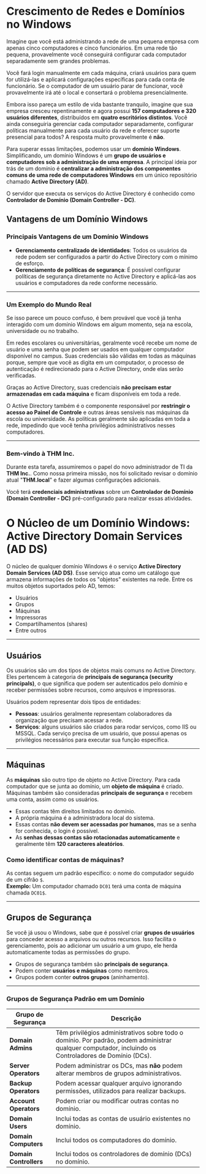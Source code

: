 # Crescimento de Redes e Domínios no Windows

Imagine que você está administrando a rede de uma pequena empresa com apenas cinco computadores e cinco funcionários. Em uma rede tão pequena, provavelmente você conseguirá configurar cada computador separadamente sem grandes problemas. 

Você fará login manualmente em cada máquina, criará usuários para quem for utilizá-las e aplicará configurações específicas para cada conta de funcionário. Se o computador de um usuário parar de funcionar, você provavelmente irá até o local e consertará o problema presencialmente.

Embora isso pareça um estilo de vida bastante tranquilo, imagine que sua empresa cresceu repentinamente e agora possui **157 computadores e 320 usuários diferentes**, distribuídos em **quatro escritórios distintos**. Você ainda conseguiria gerenciar cada computador separadamente, configurar políticas manualmente para cada usuário da rede e oferecer suporte presencial para todos? A resposta muito provavelmente é **não**.

Para superar essas limitações, podemos usar um **domínio Windows**. Simplificando, um domínio Windows é um **grupo de usuários e computadores sob a administração de uma empresa**. A principal ideia por trás de um domínio é **centralizar a administração dos componentes comuns de uma rede de computadores Windows** em um único repositório chamado **Active Directory (AD)**.

O servidor que executa os serviços do Active Directory é conhecido como **Controlador de Domínio (Domain Controller - DC)**.

## Vantagens de um Domínio Windows

### Principais Vantagens de um Domínio Windows

- **Gerenciamento centralizado de identidades**: Todos os usuários da rede podem ser configurados a partir do Active Directory com o mínimo de esforço.
- **Gerenciamento de políticas de segurança**: É possível configurar políticas de segurança diretamente no Active Directory e aplicá-las aos usuários e computadores da rede conforme necessário.

---

### Um Exemplo do Mundo Real

Se isso parece um pouco confuso, é bem provável que você já tenha interagido com um domínio Windows em algum momento, seja na escola, universidade ou no trabalho.

Em redes escolares ou universitárias, geralmente você recebe um nome de usuário e uma senha que podem ser usados em qualquer computador disponível no campus. Suas credenciais são válidas em todas as máquinas porque, sempre que você as digita em um computador, o processo de autenticação é redirecionado para o Active Directory, onde elas serão verificadas. 

Graças ao Active Directory, suas credenciais **não precisam estar armazenadas em cada máquina** e ficam disponíveis em toda a rede.

O Active Directory também é o componente responsável por **restringir o acesso ao Painel de Controle** e outras áreas sensíveis nas máquinas da escola ou universidade. As políticas geralmente são aplicadas em toda a rede, impedindo que você tenha privilégios administrativos nesses computadores.

---

### Bem-vindo à THM Inc.

Durante esta tarefa, assumiremos o papel do novo administrador de TI da **THM Inc.**. Como nossa primeira missão, nos foi solicitado revisar o domínio atual "**THM.local**" e fazer algumas configurações adicionais.

Você terá **credenciais administrativas** sobre um **Controlador de Domínio (Domain Controller - DC)** pré-configurado para realizar essas atividades.

# O Núcleo de um Domínio Windows: Active Directory Domain Services (AD DS)

O núcleo de qualquer domínio Windows é o serviço **Active Directory Domain Services (AD DS)**. Esse serviço atua como um catálogo que armazena informações de todos os "objetos" existentes na rede. Entre os muitos objetos suportados pelo AD, temos:

- Usuários
- Grupos
- Máquinas
- Impressoras
- Compartilhamentos (shares)
- Entre outros

---

## Usuários

Os usuários são um dos tipos de objetos mais comuns no Active Directory. Eles pertencem à categoria de **principais de segurança (security principals)**, o que significa que podem ser autenticados pelo domínio e receber permissões sobre recursos, como arquivos e impressoras.

Usuários podem representar dois tipos de entidades:

- **Pessoas**: usuários geralmente representam colaboradores da organização que precisam acessar a rede.
- **Serviços**: alguns usuários são criados para rodar serviços, como IIS ou MSSQL. Cada serviço precisa de um usuário, que possui apenas os privilégios necessários para executar sua função específica.

---

## Máquinas

As **máquinas** são outro tipo de objeto no Active Directory. Para cada computador que se junta ao domínio, um **objeto de máquina** é criado. Máquinas também são consideradas **principais de segurança** e recebem uma conta, assim como os usuários.

- Essas contas têm direitos limitados no domínio.
- A própria máquina é a administradora local do sistema.
- Essas contas **não devem ser acessadas por humanos**, mas se a senha for conhecida, o login é possível.
- As **senhas dessas contas são rotacionadas automaticamente** e geralmente têm **120 caracteres aleatórios**.

### Como identificar contas de máquinas?

As contas seguem um padrão específico: o nome do computador seguido de um cifrão `$`.  
**Exemplo:** Um computador chamado `DC01` terá uma conta de máquina chamada `DC01$`.

---

## Grupos de Segurança

Se você já usou o Windows, sabe que é possível criar **grupos de usuários** para conceder acesso a arquivos ou outros recursos. Isso facilita o gerenciamento, pois ao adicionar um usuário a um grupo, ele herda automaticamente todas as permissões do grupo.

- Grupos de segurança também são **principais de segurança**.
- Podem conter **usuários e máquinas** como membros.
- Grupos podem conter **outros grupos** (aninhamento).

---

### Grupos de Segurança Padrão em um Domínio

| **Grupo de Segurança** | **Descrição** |
|------------------------|---------------|
| **Domain Admins**      | Têm privilégios administrativos sobre todo o domínio. Por padrão, podem administrar qualquer computador, incluindo os Controladores de Domínio (DCs). |
| **Server Operators**   | Podem administrar os DCs, mas **não** podem alterar membros de grupos administrativos. |
| **Backup Operators**   | Podem acessar qualquer arquivo ignorando permissões, utilizados para realizar backups. |
| **Account Operators**  | Podem criar ou modificar outras contas no domínio. |
| **Domain Users**       | Inclui todas as contas de usuário existentes no domínio. |
| **Domain Computers**   | Inclui todos os computadores do domínio. |
| **Domain Controllers** | Inclui todos os controladores de domínio (DCs) no domínio. |


